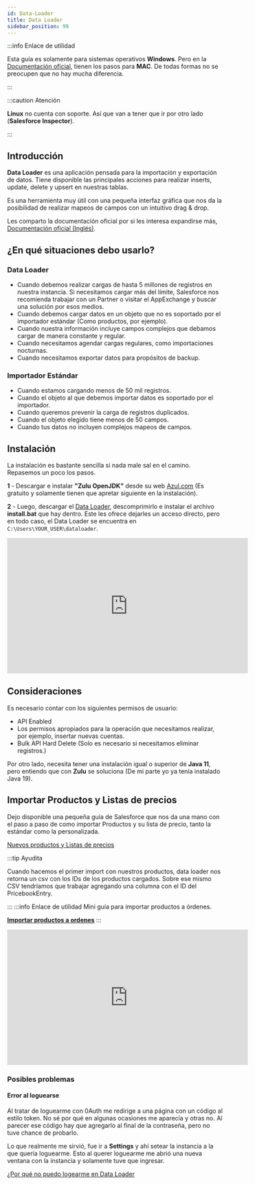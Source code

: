 ```yaml
---
id: Data-Loader
title: Data Loader
sidebar_position: 99
---
```

 
:::info Enlace de utilidad
 
Esta guía es solamente para sistemas operativos **Windows**. Pero en la [Documentación oficial](https://developer.salesforce.com/docs/atlas.en-us.dataLoader.meta/dataLoader/data_loader.htm), tienen los pasos para **MAC**. De todas formas no se preocupen que no hay mucha diferencia. 
 
:::
 
:::caution Atención
 
**Linux** no cuenta con soporte. Así que van a tener que ir por otro lado (**Salesforce Inspector**).
 
:::
 
## Introducción
 
**Data Loader** es una aplicación pensada para la importación y exportación de datos. Tiene disponible las principales acciones para realizar inserts, update, delete y upsert en nuestras tablas.
 
Es una herramienta muy útil con una pequeña interfaz gráfica que nos da la posibilidad de realizar mapeos de campos con un intuitivo drag & drop.
 
Les comparto la documentación oficial por si les interesa expandirse más, [Documentación oficial (Inglés)](https://developer.salesforce.com/docs/atlas.en-us.dataLoader.meta/dataLoader/data_loader.htm).
 
## ¿En qué situaciones debo usarlo?
 
### Data Loader
* Cuando debemos realizar cargas de hasta 5 millones de registros en nuestra instancia. Si necesitamos cargar más del límite, Salesforce nos recomienda trabajar con un Partner o visitar el AppExchange y buscar una solución por esos medios.
* Cuando debemos cargar datos en un objeto que no es soportado por el importador estándar (Como productos, por ejemplo).
* Cuando nuestra información incluye campos complejos que debamos cargar de manera constante y regular.
* Cuando necesitamos agendar cargas regulares, como importaciones nocturnas.
* Cuando necesitamos exportar datos para propósitos de backup.
 
### Importador Estándar
* Cuando estamos cargando menos de 50 mil registros.
* Cuando el objeto al que debemos importar datos es soportado por el importador.
* Cuando queremos prevenir la carga de registros duplicados.
* Cuando el objeto elegido tiene menos de 50 campos.
* Cuando tus datos no incluyen complejos mapeos de campos.
 
## Instalación
La instalación es bastante sencilla si nada male sal en el camino. Repasemos un poco los pasos.
 
**1** - Descargar e instalar **"Zulu OpenJDK"** desde su web [Azul.com](https://www.azul.com/downloads/) (Es gratuito y solamente tienen que apretar siguiente en la instalación).
 
**2** - Luego, descargar el [Data Loader](https://developer.salesforce.com/tools/data-loader), descomprimirlo e instalar el archivo **install.bat** que hay dentro. Este les ofrece dejarles un acceso directo, pero en todo caso, el Data Loader se encuentra en ```C:\Users\YOUR_USER\dataloader```.
 
<iframe width="560" height="315" src="https://www.youtube.com/embed/vZOsb9gvFu4" title="YouTube video player" frameborder="0" allow="accelerometer; autoplay; clipboard-write; encrypted-media; gyroscope; picture-in-picture; web-share" allowfullscreen></iframe>

## Consideraciones
 
Es necesario contar con los siguientes permisos de usuario:
* API Enabled
* Los permisos apropiados para la operación que necesitamos realizar, por ejemplo, insertar nuevas cuentas.
* Bulk API Hard Delete (Solo es necesario si necesitamos eliminar registros.)    
 
Por otro lado, necesita tener una instalación igual o superior de **Java 11**, pero entiendo que con **Zulu** se soluciona (De mi parte yo ya tenía instalado Java 19).
 
## Importar Productos y Listas de precios
 
Dejo disponible una pequeña guía de Salesforce que nos da una mano con el paso a paso de como importar Productos y su lista de precio, tanto la estándar como la personalizada.
 
[Nuevos productos y Listas de precios](https://help.salesforce.com/s/articleView?id=000383989&type=1)
 
:::tip Ayudita
 
Cuando hacemos el primer import con nuestros productos, data loader nos retorna un csv con los IDs de los productos cargados. Sobre ese mismo CSV tendríamos que trabajar agregando una columna con el ID del PricebookEntry.
 
:::
:::info Enlace de utilidad
Mini guía para importar productos a órdenes.

**[Importar productos a ordenes](https://help.salesforce.com/s/articleView?id=000384893&type=1)**
:::

<iframe width="560" height="315" src="https://www.youtube.com/embed/VFuyGCwvqxA" title="YouTube video player" frameborder="0" allow="accelerometer; autoplay; clipboard-write; encrypted-media; gyroscope; picture-in-picture; web-share" allowfullscreen></iframe>

 
### Posibles problemas
 
#### Error al loguearse
 
Al tratar de loguearme con 0Auth me redirige a una página con un código al estilo token. No sé por qué en algunas ocasiones me aparecía y otras no. Al parecer ese código hay que agregarlo al final de la contraseña, pero no tuve chance de probarlo.
 
Lo que realmente me sirvió, fue ir a **Settings** y ahí setear la instancia a la que quería loguearme. Esto al querer loguearme me abrió una nueva ventana con la instancia y solamente tuve que ingresar.
 
[¿Por qué no puedo logearme en Data Loader](https://help.salesforce.com/s/articleView?id=sf.faq_import_dataloader_login.htm&type=5)
 
 